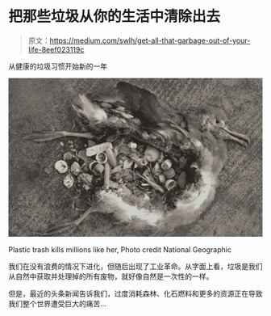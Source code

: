 # 把那些垃圾从你的生活中清除出去

> 原文：<https://medium.com/swlh/get-all-that-garbage-out-of-your-life-8eef023119c>

从健康的垃圾习惯开始新的一年

![](img/6466bd8fb2bf155760aaa44e8a8e5ec6.png)

Plastic trash kills millions like her, Photo credit National Geographic

我们在没有浪费的情况下进化，但随后出现了工业革命。从字面上看，垃圾是我们从自然中获取并处理掉的所有废物，就好像自然是一次性的一样。

但是，最近的头条新闻告诉我们，过度消耗森林、化石燃料和更多的资源正在导致我们整个世界遭受巨大的痛苦…